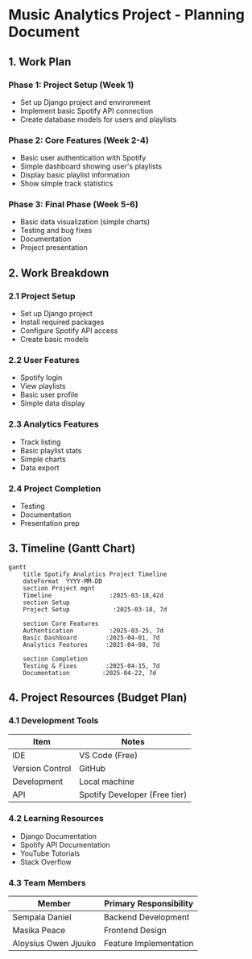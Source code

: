 # Music Analytics Project - Planning Document

## 1. Work Plan

### Phase 1: Project Setup (Week 1)
- Set up Django project and environment
- Implement basic Spotify API connection
- Create database models for users and playlists

### Phase 2: Core Features (Week 2-4)
- Basic user authentication with Spotify
- Simple dashboard showing user's playlists
- Display basic playlist information
- Show simple track statistics

### Phase 3: Final Phase (Week 5-6)
- Basic data visualization (simple charts)
- Testing and bug fixes
- Documentation
- Project presentation

## 2. Work Breakdown

### 2.1 Project Setup
- Set up Django project
- Install required packages
- Configure Spotify API access
- Create basic models

### 2.2 User Features
- Spotify login
- View playlists
- Basic user profile
- Simple data display

### 2.3 Analytics Features
- Track listing
- Basic playlist stats
- Simple charts
- Data export

### 2.4 Project Completion
- Testing
- Documentation
- Presentation prep

## 3. Timeline (Gantt Chart)

```mermaid
gantt
    title Spotify Analytics Project Timeline
    dateFormat  YYYY-MM-DD
    section Project mgnt
    Timeline                :2025-03-18,42d
    section Setup
    Project Setup            :2025-03-18, 7d
    
    section Core Features
    Authentication          :2025-03-25, 7d
    Basic Dashboard        :2025-04-01, 7d
    Analytics Features     :2025-04-08, 7d
    
    section Completion
    Testing & Fixes        :2025-04-15, 7d
    Documentation         :2025-04-22, 7d
```

## 4. Project Resources (Budget Plan)

### 4.1 Development Tools
| Item | Notes |
|------|--------|
| IDE | VS Code (Free) |
| Version Control | GitHub |
| Development | Local machine |
| API | Spotify Developer (Free tier) |

### 4.2 Learning Resources
- Django Documentation
- Spotify API Documentation
- YouTube Tutorials
- Stack Overflow

### 4.3 Team Members
| Member | Primary Responsibility |
|--------|----------------------|
| Sempala Daniel | Backend Development |
| Masika Peace | Frontend Design |
| Aloysius Owen Jjuuko | Feature Implementation |


